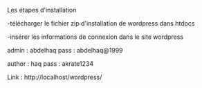 Les étapes d'installation

-télécharger le fichier zip d'installation de wordpress dans htdocs


-insérer les informations de connexion dans le site wordpress


admin : abdelhaq pass : abdelhaq@1999


author : haq   pass : akrate1234



Link : http://localhost/wordpress/

